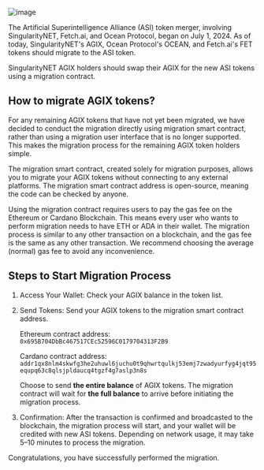 ![image](https://github.com/user-attachments/assets/ebc2631b-caf8-4504-a811-c4e5393264a4)

The Artificial Superintelligence Alliance (ASI) token merger, involving SingularityNET, Fetch.ai, and Ocean Protocol, began on July 1, 2024. As of today, SingularityNET's AGIX, Ocean Protocol's OCEAN, and Fetch.ai's FET tokens should migrate to the ASI token.

SingularityNET AGIX holders should swap their AGIX for the new ASI tokens using a migration contract.

## How to migrate AGIX tokens?
For any remaining AGIX tokens that have not yet been migrated, we have decided to conduct the migration directly using migration smart contract, rather than using a migration user interface that is no longer supported. This makes the migration process for the remaining AGIX token holders simple.

The migration smart contract, created solely for migration purposes, allows you to migrate your AGIX tokens without connecting to any external platforms. The migration smart contract address is open-source, meaning the code can be checked by anyone.

Using the migration contract requires users to pay the gas fee on the Ethereum or Cardano Blockchain. This means every user who wants to perform migration needs to have ETH or ADA in their wallet. The migration process is similar to any other transaction on a blockchain, and the gas fee is the same as any other transaction. We recommend choosing the average (normal) gas fee to avoid any inconvenience.

## Steps to Start Migration Process
1. Access Your Wallet: Check your AGIX balance in the token list.

2. Send Tokens: Send your AGIX tokens to the migration smart contract address.

   Ethereum contract address: `0x695B704DbBc467517CEc52596C0179704313F2B9`

   Cardano contract address: `addr1qx8nlm4skwfg3he2uhuwl6juchu0t9qhwrtqulkj53emj7zwadyurfyg4jqt95equpq63c8qlsjpldaucq4tgzf4g7aslp3n8s`

   Choose to send **the entire balance** of AGIX tokens. The migration contract will wait for **the full balance** to arrive before initiating the migration process.

4. Confirmation: After the transaction is confirmed and broadcasted to the blockchain, the migration process will start, and your wallet will be credited with new ASI tokens. Depending on network usage, it may take 5–10 minutes to process the migration.

Congratulations, you have successfully performed the migration.

